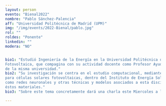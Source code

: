 ```yaml
---
layout: person
evento: "Bienal2022"
nombre: "Pablo Sánchez-Palencia"
aff: "Universidad Politécnica de Madrid (UPM)"
img: "/img/events/2022-Bienal/pablo.jpg"
rol: ""
roldes: "Ponente"
linkedin: ""
modera: "NO"


bio1: "Estudió Ingeniería de la Energía en la Universidad Politécnica de Madrid. Actualmente se encuentra realizando el 4º año de su doctorado en Energía Solar
Fotovoltaica, que compagina con su actividad docente como Profesor Ayudante en el área docente de Química de la Escuela de Ingenieros de Telecomunicación
de la misma universidad."
bio2: "Su investigación se centra en el estudio computacional, mediante la aplicación de la Teoría del Funcional de la Densidad, de nuevos materiales absorbentes
para células solares fotovoltaicas, dentro del Instituto de Energía Solar. Recientemente, también se está especializando en la aplicación del aprendizaje automático,
como redes neuronales y otras técnicas y modelos asociados a esta disciplina, como herramienta de apoyo para acelerar la obtención de propiedades de interés en
éstos materiales."
bio3: "Sobre este tema concretamente dará una charla este Miercoles a las 18:40 en el Simposio de Energía y Sostenibilidad."

---
```

